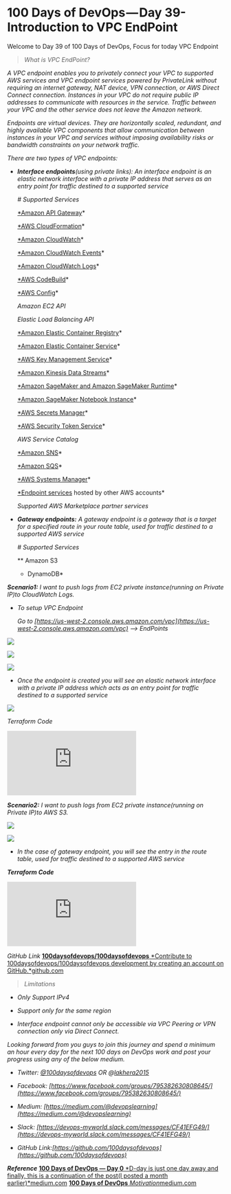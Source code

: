 
# 100 Days of DevOps — Day 39-Introduction to VPC EndPoint

Welcome to Day 39 of 100 Days of DevOps, Focus for today VPC Endpoint
> *What is VPC EndPoint?*

*A VPC endpoint enables you to privately connect your VPC to supported AWS services and VPC endpoint services powered by PrivateLink without requiring an internet gateway, NAT device, VPN connection, or AWS Direct Connect connection. Instances in your VPC do not require public IP addresses to communicate with resources in the service. Traffic between your VPC and the other service does not leave the Amazon network.*

*Endpoints are virtual devices. They are horizontally scaled, redundant, and highly available VPC components that allow communication between instances in your VPC and services without imposing availability risks or bandwidth constraints on your network traffic.*

*There are two types of VPC endpoints:*

* ***Interface endpoints**(using private links): An interface endpoint is an elastic network interface with a private IP address that serves as an entry point for traffic destined to a supported service*

    *# Supported Services*

    [*Amazon API Gateway](https://docs.aws.amazon.com/apigateway/latest/developerguide/apigateway-private-apis.html)*

    [*AWS CloudFormation](https://docs.aws.amazon.com/AWSCloudFormation/latest/UserGuide/cfn-vpce-bucketnames.html)*

    [*Amazon CloudWatch](https://docs.aws.amazon.com/AmazonCloudWatch/latest/monitoring/cloudwatch-and-interface-VPC.html)*

    [*Amazon CloudWatch Events](https://docs.aws.amazon.com/AmazonCloudWatch/latest/events/cloudwatch-events-and-interface-VPC.html)*

    [*Amazon CloudWatch Logs](https://docs.aws.amazon.com/AmazonCloudWatch/latest/logs/cloudwatch-logs-and-interface-VPC.html)*

    [*AWS CodeBuild](https://docs.aws.amazon.com/codebuild/latest/userguide/use-vpc-endpoints-with-codebuild.html)*

    [*AWS Config](https://docs.aws.amazon.com/config/latest/developerguide/config-VPC-endpoints.html)*

    *Amazon EC2 API*

    *Elastic Load Balancing API*

    [*Amazon Elastic Container Registry](https://docs.aws.amazon.com/AmazonECR/latest/userguide/vpc-endpoints.html)*

    [*Amazon Elastic Container Service](https://docs.aws.amazon.com/AmazonECS/latest/developerguide/vpc-endpoints.html)*

    [*AWS Key Management Service](https://docs.aws.amazon.com/kms/latest/developerguide/vpc-endpoint.html)*

    [*Amazon Kinesis Data Streams](https://docs.aws.amazon.com/streams/latest/dev/vpc.html)*

    [*Amazon SageMaker and Amazon SageMaker Runtime](https://docs.aws.amazon.com/sagemaker/latest/dg/interface-vpc-endpoint.html)*

    [*Amazon SageMaker Notebook Instance](https://docs.aws.amazon.com/sagemaker/latest/dg/notebook-interface-endpoint.html)*

    [*AWS Secrets Manager](https://docs.aws.amazon.com/secretsmanager/latest/userguide/rotation-network-rqmts.html)*

    [*AWS Security Token Service](https://docs.aws.amazon.com/IAM/latest/UserGuide/id_credentials_sts_vpce.html)*

    *AWS Service Catalog*

    [*Amazon SNS](https://docs.aws.amazon.com/sns/latest/dg/sns-vpc.html)*

    [*Amazon SQS](https://docs.aws.amazon.com/AWSSimpleQueueService/latest/SQSDeveloperGuide/sqs-vpc-endpoints.html)*

    [*AWS Systems Manager](https://docs.aws.amazon.com/systems-manager/latest/userguide/sysman-setting-up-vpc.html)*

    [*Endpoint services](https://docs.aws.amazon.com/vpc/latest/userguide/endpoint-service.html) hosted by other AWS accounts*

    *Supported AWS Marketplace partner services*

* ***Gateway endpoints:** A gateway endpoint is a gateway that is a target for a specified route in your route table, used for traffic destined to a supported AWS service*

    *# Supported Services*

    ** Amazon S3
    * DynamoDB*

***Scenario1:** I want to push logs from EC2 private instance(running on Private IP)to CloudWatch Logs.*

* *To setup VPC Endpoint*

    *Go to [https://us-west-2.console.aws.amazon.com/vpc](https://us-west-2.console.aws.amazon.com/vpc) --> EndPoints*

![](https://cdn-images-1.medium.com/max/3752/1*MeVW4tuL4joWPO-hG-QQpQ.png)

![](https://cdn-images-1.medium.com/max/3628/1*u5aKQFyPKIpGDH_YOGRkhg.png)

![](https://cdn-images-1.medium.com/max/3448/1*i3IP-n7QRyeCaTJpjU1ljQ.png)

* *Once the endpoint is created you will see an elastic network interface with a private IP address which acts as an entry point for traffic destined to a supported service*

![](https://cdn-images-1.medium.com/max/5208/1*pQXKPI7D2XaTfbIKmN9MiQ.png)

*Terraform Code*

<iframe src="https://medium.com/media/2a2ccce8a95ce110f0bcafce44eda29c" frameborder=0></iframe>

***Scenario2:** I want to push logs from EC2 private instance(running on Private IP)to AWS S3.*

![](https://cdn-images-1.medium.com/max/4192/1*9XaeizghWcTKPIxVMxWhHQ.png)

![](https://cdn-images-1.medium.com/max/3904/1*ZbKwyF15qCFut53JNWeQLw.png)

* *In the case of gateway endpoint, you will see the entry in the route table, used for traffic destined to a supported AWS service*

***Terraform Code***

<iframe src="https://medium.com/media/e60d0f4588f8a48acc7dc59e999ec92b" frameborder=0></iframe>

*GitHub Link*
[**100daysofdevops/100daysofdevops**
*Contribute to 100daysofdevops/100daysofdevops development by creating an account on GitHub.*github.com](https://github.com/100daysofdevops/100daysofdevops/tree/master/vpc_endpoint)
> *Limitations*

* *Only Support IPv4*

* *Support only for the same region*

* *Interface endpoint cannot only be accessible via VPC Peering or VPN connection only via Direct Connect.*

*Looking forward from you guys to join this journey and spend a minimum an hour every day for the next 100 days on DevOps work and post your progress using any of the below medium.*

* *Twitter: [@100daysofdevops](http://twitter.com/100daysofdevops) OR @[lakhera2015](https://twitter.com/lakhera2015)*

* *Facebook: [https://www.facebook.com/groups/795382630808645/](https://www.facebook.com/groups/795382630808645/)*

* *Medium: [https://medium.com/@devopslearning](https://medium.com/@devopslearning)*

* *Slack: [https://devops-myworld.slack.com/messages/CF41EFG49/](https://devops-myworld.slack.com/messages/CF41EFG49/)*

* *GitHub Link:[https://github.com/100daysofdevops](https://github.com/100daysofdevops)*

***Reference***
[**100 Days of DevOps — Day 0**
*D-day is just one day away and finally, this is a continuation of the post(I posted a month earlier)*medium.com](https://medium.com/@devopslearning/100-days-of-devops-day-0-4f2c9750542d)
[**100 Days of DevOps**
*Motivation*medium.com](https://medium.com/@devopslearning/100-days-of-devops-81faf13bf772)
